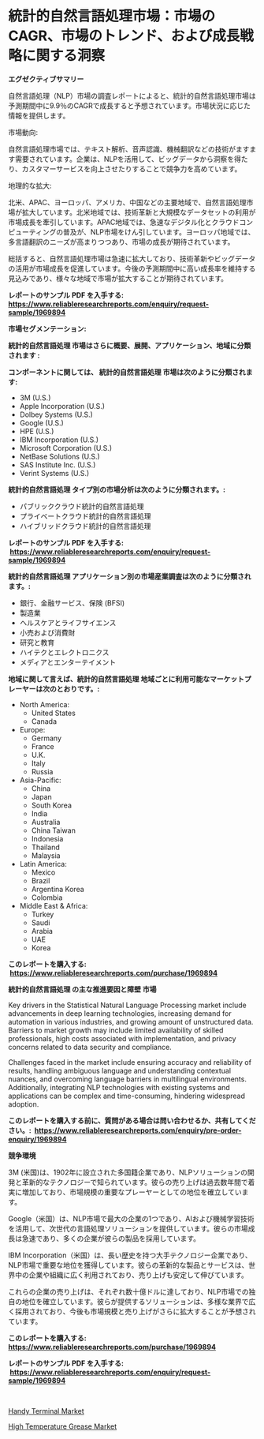 <p><h1>統計的自然言語処理市場：市場のCAGR、市場のトレンド、および成長戦略に関する洞察</h1></p><p><strong>エグゼクティブサマリー</strong></p>
<p><p>自然言語処理（NLP）市場の調査レポートによると、統計的自然言語処理市場は予測期間中に9.9％のCAGRで成長すると予想されています。市場状況に応じた情報を提供します。</p><p>市場動向:</p><p>自然言語処理市場では、テキスト解析、音声認識、機械翻訳などの技術がますます需要されています。企業は、NLPを活用して、ビッグデータから洞察を得たり、カスタマーサービスを向上させたりすることで競争力を高めています。</p><p>地理的な拡大:</p><p>北米、APAC、ヨーロッパ、アメリカ、中国などの主要地域で、自然言語処理市場が拡大しています。北米地域では、技術革新と大規模なデータセットの利用が市場成長を牽引しています。APAC地域では、急速なデジタル化とクラウドコンピューティングの普及が、NLP市場をけん引しています。ヨーロッパ地域では、多言語翻訳のニーズが高まりつつあり、市場の成長が期待されています。</p><p>総括すると、自然言語処理市場は急速に拡大しており、技術革新やビッグデータの活用が市場成長を促進しています。今後の予測期間中に高い成長率を維持する見込みであり、様々な地域で市場が拡大することが期待されています。</p></p>
<p><strong>レポートのサンプル PDF を入手する: <a href="https://www.reliableresearchreports.com/enquiry/request-sample/1969894">https://www.reliableresearchreports.com/enquiry/request-sample/1969894</a></strong></p>
<p><strong>市場セグメンテーション:</strong></p>
<p><strong> 統計的自然言語処理 市場はさらに概要、展開、アプリケーション、地域に分類されます :</strong></p>
<p><strong>コンポーネントに関しては、 統計的自然言語処理 市場は次のように分類されます: &nbsp;</strong></p>
<p><ul><li>3M (U.S.)</li><li>Apple Incorporation (U.S.)</li><li>Dolbey Systems (U.S.)</li><li>Google (U.S.)</li><li>HPE (U.S.)</li><li>IBM Incorporation (U.S.)</li><li>Microsoft Corporation (U.S.)</li><li>NetBase Solutions (U.S.)</li><li>SAS Institute Inc. (U.S.)</li><li>Verint Systems (U.S.)</li></ul></p>
<p><strong> 統計的自然言語処理 タイプ別の市場分析は次のように分類されます。:</strong></p>
<p><ul><li>パブリッククラウド統計的自然言語処理</li><li>プライベートクラウド統計的自然言語処理</li><li>ハイブリッドクラウド統計的自然言語処理</li></ul></p>
<p><strong>レポートのサンプル PDF を入手する: &nbsp;<a href="https://www.reliableresearchreports.com/enquiry/request-sample/1969894">https://www.reliableresearchreports.com/enquiry/request-sample/1969894</a></strong></p>
<p><strong> 統計的自然言語処理 アプリケーション別の市場産業調査は次のように分類されます。:</strong></p>
<p><ul><li>銀行、金融サービス、保険 (BFSI)</li><li>製造業</li><li>ヘルスケアとライフサイエンス</li><li>小売および消費財</li><li>研究と教育</li><li>ハイテクとエレクトロニクス</li><li>メディアとエンターテイメント</li></ul></p>
<p><strong>地域に関して言えば、統計的自然言語処理 地域ごとに利用可能なマーケットプレーヤーは次のとおりです。:</strong></p>
<p><ul>
    <li>
        North America:
        <ul>
            <li>United States</li>
            <li>Canada</li>
        </ul>
    </li>
    <li>
        Europe:
        <ul>
            <li>Germany</li>
            <li>France</li>
            <li>U.K.</li>
            <li>Italy</li>
            <li>Russia</li>
        </ul>
    </li>
    <li>
        Asia-Pacific:
        <ul>
            <li>China</li>
            <li>Japan</li>
            <li>South Korea</li>
            <li>India</li>
            <li>Australia</li>
            <li>China Taiwan</li>
            <li>Indonesia</li>
            <li>Thailand</li>
            <li>Malaysia</li>
        </ul>
    </li>
    <li>
        Latin America:
        <ul>
            <li>Mexico</li>
            <li>Brazil</li>
            <li>Argentina Korea</li>
            <li>Colombia</li>
        </ul>
    </li>
    <li>
        Middle East & Africa:
        <ul>
            <li>Turkey</li>
            <li>Saudi</li>
            <li>Arabia</li>
            <li>UAE</li>
            <li>Korea</li>
        </ul>
    </li>
    </ul></p>
<p><strong>このレポートを購入する: &nbsp;<a href="https://www.reliableresearchreports.com/purchase/1969894">https://www.reliableresearchreports.com/purchase/1969894</a></strong></p>
<p><strong>統計的自然言語処理 の主な推進要因と障壁 市場</strong></p>
<p><p>Key drivers in the Statistical Natural Language Processing market include advancements in deep learning technologies, increasing demand for automation in various industries, and growing amount of unstructured data. Barriers to market growth may include limited availability of skilled professionals, high costs associated with implementation, and privacy concerns related to data security and compliance.</p><p>Challenges faced in the market include ensuring accuracy and reliability of results, handling ambiguous language and understanding contextual nuances, and overcoming language barriers in multilingual environments. Additionally, integrating NLP technologies with existing systems and applications can be complex and time-consuming, hindering widespread adoption.</p></p>
<p><strong>このレポートを購入する前に、質問がある場合は問い合わせるか、共有してください。:&nbsp; <a href="https://www.reliableresearchreports.com/enquiry/pre-order-enquiry/1969894">https://www.reliableresearchreports.com/enquiry/pre-order-enquiry/1969894</a></strong></p>
<p><strong>競争環境</strong></p>
<p><p>3M (米国)は、1902年に設立された多国籍企業であり、NLPソリューションの開発と革新的なテクノロジーで知られています。彼らの売り上げは過去数年間で着実に増加しており、市場規模の重要なプレーヤーとしての地位を確立しています。</p><p>Google（米国）は、NLP市場で最大の企業の1つであり、AIおよび機械学習技術を活用して、次世代の言語処理ソリューションを提供しています。彼らの市場成長は急速であり、多くの企業が彼らの製品を採用しています。</p><p>IBM Incorporation（米国）は、長い歴史を持つ大手テクノロジー企業であり、NLP市場で重要な地位を獲得しています。彼らの革新的な製品とサービスは、世界中の企業や組織に広く利用されており、売り上げも安定して伸びています。</p><p>これらの企業の売り上げは、それぞれ数十億ドルに達しており、NLP市場での独自の地位を確立しています。彼らが提供するソリューションは、多様な業界で広く採用されており、今後も市場規模と売り上げがさらに拡大することが予想されています。</p></p>
<p><strong>このレポートを購入する: &nbsp; <a href="https://www.reliableresearchreports.com/purchase/1969894">https://www.reliableresearchreports.com/purchase/1969894</a></strong></p>
<p><strong>レポートのサンプル PDF を入手する: &nbsp;<a href="https://www.reliableresearchreports.com/enquiry/request-sample/1969894">https://www.reliableresearchreports.com/enquiry/request-sample/1969894</a></strong><strong></strong></p>
<p>&nbsp;</p>
<p><p><a href="https://github.com/lataunyatinikmelvin59ilbd0dv/Market-Research-Report-List-1/blob/main/handy-terminal-market.md">Handy Terminal Market</a></p><p><a href="https://cute-banjo-8ca.notion.site/High-Temperature-Grease-Market-Research-Report-Unlocks-Analysis-on-the-Market-Financial-Status-Mark-16090ce2443a4927ad67c63a040db70c">High Temperature Grease Market</a></p></p>